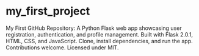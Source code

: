 # my_first_project
My First GitHub Repository: A Python Flask web app showcasing user registration, authentication, and profile management. Built with Flask 2.0.1, HTML, CSS, and JavaScript. Clone, install dependencies, and run the app. Contributions welcome. Licensed under MIT.
